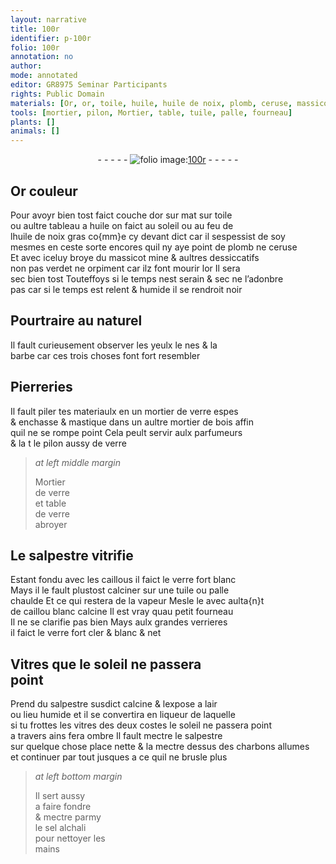 ```yaml
---
layout: narrative
title: 100r
identifier: p-100r
folio: 100r
annotation: no
author:
mode: annotated
editor: GR8975 Seminar Participants
rights: Public Domain
materials: [Or, or, toile, huile, huile de noix, plomb, ceruse, massicot, mine, verdet, orpiment, verre, mastique, bois, salpestre, caillous, caillou, charbons, sel alchali]
tools: [mortier, pilon, Mortier, table, tuile, palle, fourneau]
plants: []
animals: []
---
```


<div class="folio" align="center">- - - - - <a href="http://gallica.bnf.fr/ark:/12148/btv1b10500001g/f205.image" target="_blank"><img src="https://cu-mkp.github.io/2017-workshop-edition/assets/photo-icon.png" alt="folio image: " style="display:inline-block; margin-bottom:-3px;"/>100r</a> - - - - - </div>  
  

## <span class="m">Or</span> couleur

 
Pour avoyr bien tost faict couche d<span class="m">or</span> sur mat sur <span class="m">toile</span><br/> ou aultre tableau a <span class="m">huile</span> on faict au soleil ou au feu de<br/> l<span class="m">huile de noix</span> gras co{mm}e cy devant dict car il sespessist de soy<br/> mesmes en ceste sorte encores quil ny aye point de <span class="m">plomb</span> ne <span class="m">ceruse</span><br/> Et avec iceluy broye du <span class="m">massicot</span> <span class="m">mine</span> & aultres dessiccatifs<br/> non pas <span class="m">verdet</span> ne <span class="m">orpiment</span> car ilz font mourir l<span class="m">or</span> Il sera<br/> sec bien tost Touteffoys si le temps nest serain & sec ne l’adonbre<br/> pas car si le temps est relent & humide il se rendroit noir
 
 
  

## Pourtraire au naturel

 
Il fault curieusement observer les yeulx le nes & la<br/> barbe car ces trois choses font fort resembler
 
 
  

## Pierreries

 
Il fault piler tes materiaulx en un <span class="tl">mortier</span> de <span class="m">verre</span> espes<br/> & enchasse & <span class="m">mastique</span> dans un aultre <span class="tl">mortier</span> de <span class="m">bois</span> affin<br/> quil ne se rompe point Cela peult servir aulx <span class="pro">parfumeurs</span><br/> & la t le <span class="tl">pilon</span> aussy de <span class="m">verre</span>
 
 
> *at left middle margin*
> 
>    <span class="tl">Mortier</span><br/> de <span class="m">verre</span><br/> et <span class="tl">table</span><br/> de <span class="m">verre</span><br/> abroyer 
 
  

## Le <span class="m">salpestre</span> vitrifie

 
Estant fondu avec les <span class="m">caillous</span> il faict le <span class="m">verre</span> fort blanc<br/> Mays il le fault plustost calciner sur une <span class="tl">tuile</span> ou <span class="tl">palle</span><br/> chaulde Et ce qui restera de la vapeur Mesle le avec aulta{n}t<br/> de <span class="m">caillou</span> blanc calcine Il est vray quau petit <span class="tl">fourneau</span><br/> Il ne se clarifie pas bien Mays aulx grandes verrieres<br/> il faict le <span class="m">verre</span> fort cler & blanc & net
 
 
  

## Vitres que le soleil ne passera<br/> point

 
Prend du <span class="m">salpestre</span> susdict calcine & lexpose a lair<br/> ou lieu humide et il se convertira en liqueur de laquelle<br/> si tu frottes les vitres des deux costes le soleil ne passera point<br/> a travers ains fera ombre Il fault mectre le <span class="m">salpestre</span><br/> sur quelque chose place nette & la mectre dessus des <span class="m">charbons</span> allumes<br/> et continuer par tout jusques a ce quil ne brusle plus
 
> *at left bottom margin*
> 
>   Il sert aussy<br/> a faire fondre<br/> & mectre parmy<br/> le <span class="m">sel alchali</span><br/> pour nettoyer les<br/> <span class="bp">mains</span>
 
